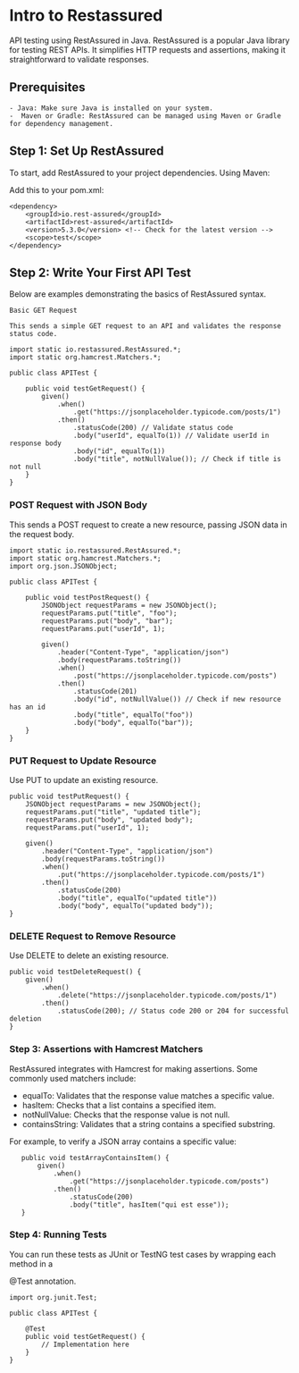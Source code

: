 # Intro to Restassured

API testing using RestAssured in Java. RestAssured is a popular Java library for testing REST APIs. It simplifies HTTP requests and assertions, making it straightforward to validate responses.

## Prerequisites

    - Java: Make sure Java is installed on your system.
    -  Maven or Gradle: RestAssured can be managed using Maven or Gradle for dependency management.

## Step 1: Set Up RestAssured

To start, add RestAssured to your project dependencies.
Using Maven:

Add this to your pom.xml:
```
<dependency>
    <groupId>io.rest-assured</groupId>
    <artifactId>rest-assured</artifactId>
    <version>5.3.0</version> <!-- Check for the latest version -->
    <scope>test</scope>
</dependency>
```

## Step 2: Write Your First API Test

Below are examples demonstrating the basics of RestAssured syntax.

    Basic GET Request

    This sends a simple GET request to an API and validates the response status code.



```
import static io.restassured.RestAssured.*;
import static org.hamcrest.Matchers.*;

public class APITest {

    public void testGetRequest() {
        given()
            .when()
                .get("https://jsonplaceholder.typicode.com/posts/1")
            .then()
                .statusCode(200) // Validate status code
                .body("userId", equalTo(1)) // Validate userId in response body
                .body("id", equalTo(1))
                .body("title", notNullValue()); // Check if title is not null
    }
}
```
### POST Request with JSON Body
This sends a POST request to create a new resource, passing JSON data in the request body.

```
import static io.restassured.RestAssured.*;
import static org.hamcrest.Matchers.*;
import org.json.JSONObject;

public class APITest {

    public void testPostRequest() {
        JSONObject requestParams = new JSONObject();
        requestParams.put("title", "foo");
        requestParams.put("body", "bar");
        requestParams.put("userId", 1);

        given()
            .header("Content-Type", "application/json")
            .body(requestParams.toString())
            .when()
                .post("https://jsonplaceholder.typicode.com/posts")
            .then()
                .statusCode(201)
                .body("id", notNullValue()) // Check if new resource has an id
                .body("title", equalTo("foo"))
                .body("body", equalTo("bar"));
    }
}

```

### PUT Request to Update Resource
Use PUT to update an existing resource.

```
public void testPutRequest() {
    JSONObject requestParams = new JSONObject();
    requestParams.put("title", "updated title");
    requestParams.put("body", "updated body");
    requestParams.put("userId", 1);

    given()
        .header("Content-Type", "application/json")
        .body(requestParams.toString())
        .when()
            .put("https://jsonplaceholder.typicode.com/posts/1")
        .then()
            .statusCode(200)
            .body("title", equalTo("updated title"))
            .body("body", equalTo("updated body"));
}
```

### DELETE Request to Remove Resource
Use DELETE to delete an existing resource.

```
public void testDeleteRequest() {
    given()
        .when()
            .delete("https://jsonplaceholder.typicode.com/posts/1")
        .then()
            .statusCode(200); // Status code 200 or 204 for successful deletion
}
```

### Step 3: Assertions with Hamcrest Matchers

RestAssured integrates with Hamcrest for making assertions. Some commonly used matchers include:

   -  equalTo: Validates that the response value matches a specific value.
   -  hasItem: Checks that a list contains a specified item.
   - notNullValue: Checks that the response value is not null.
   - containsString: Validates that a string contains a specified substring.

For example, to verify a JSON array contains a specific value:

```
   public void testArrayContainsItem() {
       given()
           .when()
               .get("https://jsonplaceholder.typicode.com/posts")
           .then()
               .statusCode(200)
               .body("title", hasItem("qui est esse"));
   }
```
### Step 4: Running Tests

You can run these tests as JUnit or TestNG test cases by wrapping each method in a 

@Test annotation.

```
import org.junit.Test;

public class APITest {

    @Test
    public void testGetRequest() {
        // Implementation here
    }
}
```

